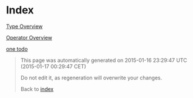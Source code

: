 # Index

[Type Overview](TypeOverview.md)

[Operator Overview](OperatorOverview.md)

[one todo](Todo.md)



> This page was automatically generated on 2015-01-16 23:29:47 UTC (2015-01-17 00:29:47 CET)
> 
> 
> Do not edit it, as regeneration will overwrite your changes.
> 
> 
> Back to [index](Index.md)